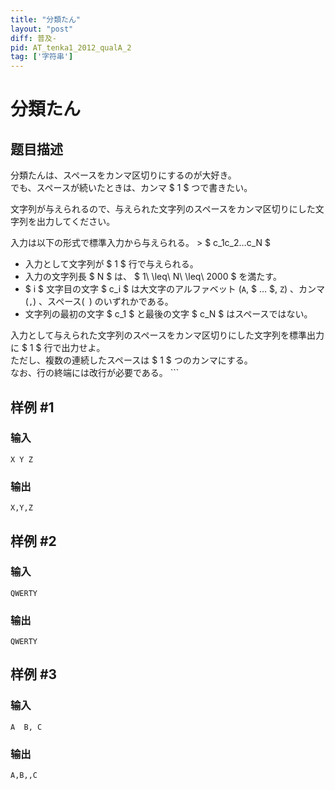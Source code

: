 ```yaml
---
title: "分類たん"
layout: "post"
diff: 普及-
pid: AT_tenka1_2012_qualA_2
tag: ['字符串']
---
```


# 分類たん

## 题目描述

[problemUrl]: https://atcoder.jp/contests/tenka1-2012-qualA/tasks/tenka1_2012_qualA_2

 分類たんは、スペースをカンマ区切りにするのが大好き。  
 でも、スペースが続いたときは、カンマ $ 1 $ つで書きたい。

 文字列が与えられるので、与えられた文字列のスペースをカンマ区切りにした文字列を出力してください。

 入力は以下の形式で標準入力から与えられる。 > $ c_1c_2…c_N $

- 入力として文字列が $ 1 $ 行で与えられる。
- 入力の文字列長 $ N $ は、 $ 1\ \leq\ N\ \leq\ 2000 $ を満たす。
- $ i $ 文字目の文字 $ c_i $ は大文字のアルファベット (`A`, $ … $, `Z`) 、カンマ (`,`) 、スペース(` `) のいずれかである。
- 文字列の最初の文字 $ c_1 $ と最後の文字 $ c_N $ はスペースではない。
 
 入力として与えられた文字列のスペースをカンマ区切りにした文字列を標準出力に $ 1 $ 行で出力せよ。  
 ただし、複数の連続したスペースは $ 1 $ つのカンマにする。  
 なお、行の終端には改行が必要である。 ```


## 样例 #1

### 输入

```
X Y Z
```

### 输出

```
X,Y,Z
```

## 样例 #2

### 输入

```
QWERTY
```

### 输出

```
QWERTY
```

## 样例 #3

### 输入

```
A  B, C
```

### 输出

```
A,B,,C
```

